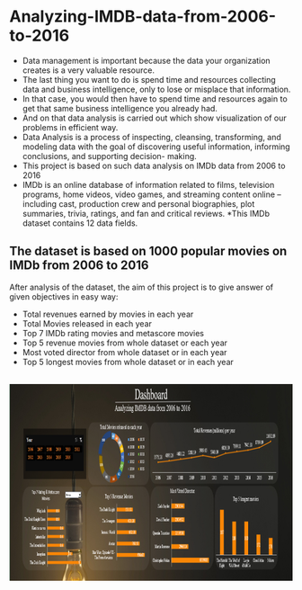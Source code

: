 # Analyzing-IMDB-data-from-2006-to-2016
* Data management is important because the data your organization creates is a
very valuable resource.
* The last thing you want to do is spend time and resources collecting data and
business intelligence, only to lose or misplace that information.
* In that case, you would then have to spend time and resources again to get that
same business intelligence you already had.
* And on that data analysis is carried out which show visualization of our
problems in efficient way.
* Data Analysis is a process of inspecting, cleansing, transforming, and
modeling data with the goal of discovering useful information, informing
conclusions, and supporting decision- making.
* This project is based on such data analysis on IMDb data from 2006 to 2016
* IMDb is an online database of information related to films, television
programs, home videos, video games, and streaming content online –
including cast, production crew and personal biographies, plot summaries,
trivia, ratings, and fan and critical reviews.
*This IMDb dataset contains 12 data fields.
## The dataset is based on 1000 popular movies on IMDb from 2006 to 2016
After analysis of the dataset, the aim of this project is to give answer of given objectives in easy way:
* Total revenues earned by movies in each year
* Total Movies released in each year
* Top 7 IMDb rating movies and metascore movies
* Top 5 revenue movies from whole dataset or each year
* Most voted director from whole dataset or in each year
* Top 5 longest movies from whole dataset or in each year
<br><br>
<img src="Dashboard.png" alt="Dashboard" width="1250" height="350">

